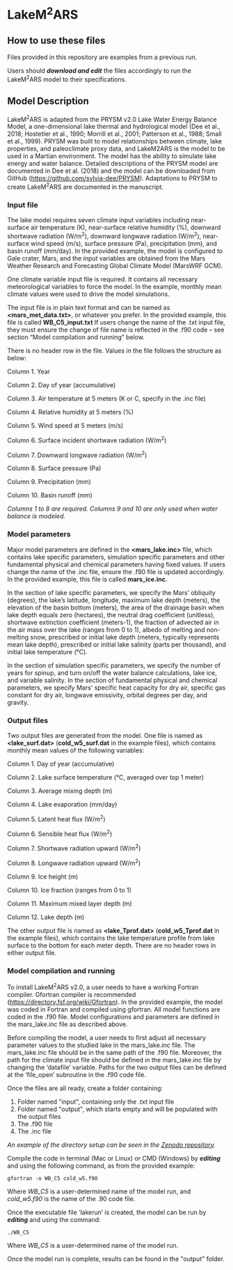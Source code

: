 # LakeM<sup>2</sup>ARS

## How to use these files

Files provided in this repository are examples from a previous run. 

Users should ***download and edit*** the files accordingly to run the LakeM<sup>2</sup>ARS model to their specifications. 

## Model Description
LakeM<sup>2</sup>ARS is adapted from the PRYSM v2.0 Lake Water Energy Balance Model, a one-dimensional lake thermal and hydrological model (Dee et al., 2018; Hostetler et al., 1990; Morrill et al., 2001; Patterson et al., 1988; Small et al., 1999). PRYSM was built to model relationships between climate, lake properties, and paleoclimate proxy data, and LakeM2ARS is the model to be used in a Martian environment. The model has the ability to simulate lake energy and water balance. Detailed descriptions of the PRYSM model are documented in Dee et al. (2018) and the model can be downloaded from GitHub (https://github.com/sylvia-dee/PRYSM). Adaptations to PRYSM to create LakeM<sup>2</sup>ARS are documented in the manuscript.

### Input file

The lake model requires seven climate input variables including near-surface air temperature (K), near-surface relative humidity (%), downward shortwave radiation (W/m<sup>2</sup>), downward longwave radiation (W/m<sup>2</sup>), near-surface wind speed (m/s), surface pressure (Pa), precipitation (mm), and basin runoff (mm/day). In the provided example, the model is configured to Gale crater, Mars, and the input variables are obtained from the Mars Weather Research and Forecasting Global Climate Model (MarsWRF GCM).

One climate variable input file is required. It contains all necessary meteorological variables to force the model. In the example, monthly mean climate values were used to drive the model simulations. 

The input file is in plain text format and can be named as **<mars_met_data.txt>**, or whatever you prefer. In the provided example, this file is called **WB_C5_input.txt** If users change the name of the .txt input file, they must ensure the change of file name is reflected in the .f90 code – see section “Model compilation and running” below. 

There is no header row in the file. Values in the file follows the structure as below:

Column 1. Year

Column 2. Day of year (accumulative)

Column 3. Air temperature at 5 meters (K or C, specify in the .inc file)

Column 4. Relative humidity at 5 meters (%)

Column 5. Wind speed at 5 meters (m/s)

Column 6. Surface incident shortwave radiation (W/m<sup>2</sup>)

Column 7. Downward longwave radiation (W/m<sup>2</sup>)

Column 8. Surface pressure (Pa)

Column 9. Precipitation (mm)

Column 10. Basin runoff (mm)

*Columns 1 to 8 are required. Columns 9 and 10 are only used when water balance is modeled.*

### Model parameters
Major model parameters are defined in the **<mars_lake.inc>** file, which contains lake specific parameters, simulation specific parameters and other fundamental physical and chemical parameters having fixed values. If users change the name of the .inc file, ensure the .f90 file is updated accordingly. In the provided example, this file is called **mars_ice.inc**. 

In the section of lake specific parameters, we specify the Mars’ obliquity (degrees), the lake’s latitude, longitude, maximum lake depth (meters), the elevation of the basin bottom (meters), the area of the drainage basin when lake depth equals zero (hectares), the neutral drag coefficient (unitless), shortwave extinction coefficient (meters-1), the fraction of advected air in the air mass over the lake (ranges from 0 to 1), albedo of melting and non-melting snow, prescribed or initial lake depth (meters, typically represents mean lake depth), prescribed or initial lake salinity (parts per thousand), and initial lake temperature (°C).

In the section of simulation specific parameters, we specify the number of years for spinup, and turn on/off the water balance calculations, lake ice, and variable salinity. In the section of fundamental physical and chemical parameters, we specify Mars' specific heat capacity for dry air, specific gas constant for dry air, longwave emissivity, orbital degrees per day, and gravity.

### Output files

Two output files are generated from the model. One file is named as **<lake_surf.dat>** (**cold_w5_surf.dat** in the example files), which contains monthly mean values of the following variables:

Column 1. Day of year (accumulative)

Column 2. Lake surface temperature (°C, averaged over top 1 meter)

Column 3. Average mixing depth (m)

Column 4. Lake evaporation (mm/day)

Column 5. Latent heat flux (W/m<sup>2</sup>)

Column 6. Sensible heat flux (W/m<sup>2</sup>)

Column 7. Shortwave radiation upward (W/m<sup>2</sup>)

Column 8. Longwave radiation upward (W/m<sup>2</sup>)

Column 9. Ice height (m)

Column 10. Ice fraction (ranges from 0 to 1)

Column 11. Maximum mixed layer depth (m)

Column 12. Lake depth (m)

The other output file is named as **<lake_Tprof.dat>** (**cold_w5_Tprof.dat** in the example files), which contains the lake temperature profile from lake surface to the bottom for each meter depth. There are no header rows in either output file.

### Model compilation and running

To install LakeM<sup>2</sup>ARS v2.0, a user needs to have a working Fortran compiler. Gfortran compiler is recommended (https://directory.fsf.org/wiki/Gfortran). In the provided example, the model was coded in Fortran and compiled using gfortran. All model functions are coded in the .f90 file. Model configurations and parameters are defined in the mars_lake.inc file as described above.

Before compiling the model, a user needs to first adjust all necessary parameter values to the studied lake in the mars_lake.inc file. The mars_lake.inc file should be in the same path of the .f90 file. Moreover, the path for the climate input file should be defined in the mars_lake.inc file by changing the ‘datafile’ variable. Paths for the two output files can be defined at the ‘file_open’ subroutine in the .f90 code file.

Once the files are all ready, create a folder containing:
1. Folder named "input", containing only the .txt input file
2. Folder named "output", which starts empty and will be populated with the output files
3. The .f90 file
4. The .inc file
   
*An example of the directory setup can be seen in the [Zenodo repository](https://doi.org/10.5281/zenodo.14927285).*

Compile the code in terminal (Mac or Linux) or CMD (Windows) by ***editing*** and using the following command, as from the provided example:
```
gfortran -o WB_C5 cold_w5.f90
```
Where *WB_C5* is a user-determined name of the model run, and *cold_w5.f90* is the name of the .90 code file. 

Once the executable file ‘lakerun’ is created, the model can be run by ***editing*** and using the command:
```
./WB_C5
```
Where *WB_C5* is a user-determined name of the model run.

Once the model run is complete, results can be found in the "output" folder.
